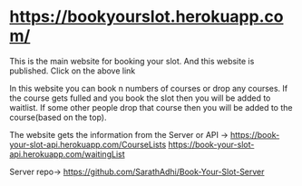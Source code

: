 # https://bookyourslot.herokuapp.com/
This is the main website for booking your slot. And this website is published. Click on the above link

In this website you can book n numbers of courses or drop any courses. If the course gets fulled and you book the slot then you will be added to waitlist. If some other people drop that course then you will be added to the course(based on the top).

The website gets the information from the Server or API -> 
https://book-your-slot-api.herokuapp.com/CourseLists
https://book-your-slot-api.herokuapp.com/waitingList

Server repo-> https://github.com/SarathAdhi/Book-Your-Slot-Server
